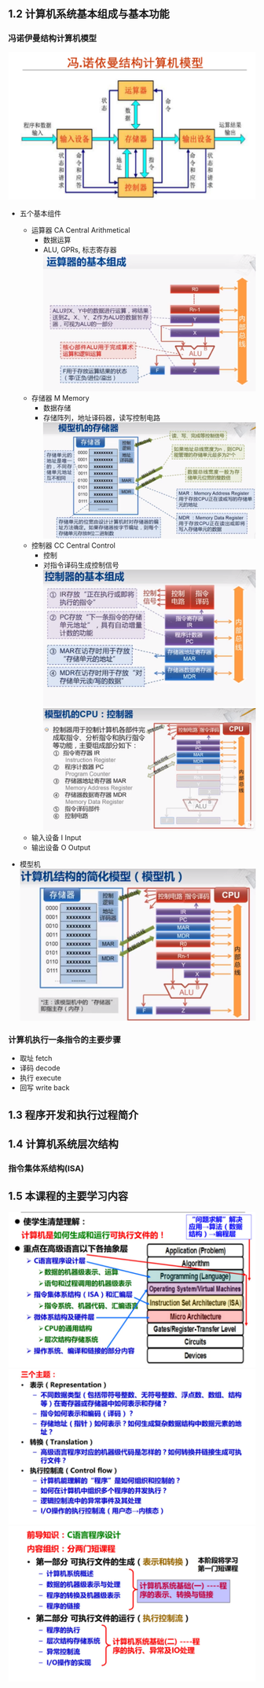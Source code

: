 ## 1.2 计算机系统基本组成与基本功能
### 冯诺伊曼结构计算机模型
![avatar](https://github.com/kechenkristin/imagesGitHub/blob/main/notes/csapp/Von.png)
- 五个基本组件
	- 运算器 CA Central Arithmetical  
		- 数据运算
		- ALU, GPRs, 标志寄存器
![avatar](https://github.com/kechenkristin/imagesGitHub/blob/main/notes/csapp/CA.png)
	- 存储器 M Memory
		- 数据存储
		- 存储阵列，地址译码器，读写控制电路
![avatar](https://github.com/kechenkristin/imagesGitHub/blob/main/notes/csapp/M.png)
	- 控制器 CC Central Control
		- 控制
		- 对指令译码生成控制信号
![avatar](https://github.com/kechenkristin/imagesGitHub/blob/main/notes/csapp/CC.png)
![avatar](https://github.com/kechenkristin/imagesGitHub/blob/main/notes/csapp/CC2.png)
	- 输入设备 I Input
	- 输出设备 O Output

- 模型机
![avatar](https://github.com/kechenkristin/imagesGitHub/blob/main/notes/csapp/gen.png)

### 计算机执行一条指令的主要步骤
- 取址 fetch
- 译码 decode
- 执行 execute
- 回写 write back

## 1.3 程序开发和执行过程简介

## 1.4 计算机系统层次结构
### 指令集体系结构(ISA)

## 1.5 本课程的主要学习内容

![avatar](https://github.com/kechenkristin/imagesGitHub/blob/main/notes/csapp/goal1.png)
![avatar](https://github.com/kechenkristin/imagesGitHub/blob/main/notes/csapp/goal2.png)
![avatar](https://github.com/kechenkristin/imagesGitHub/blob/main/notes/csapp/goal3.png)
